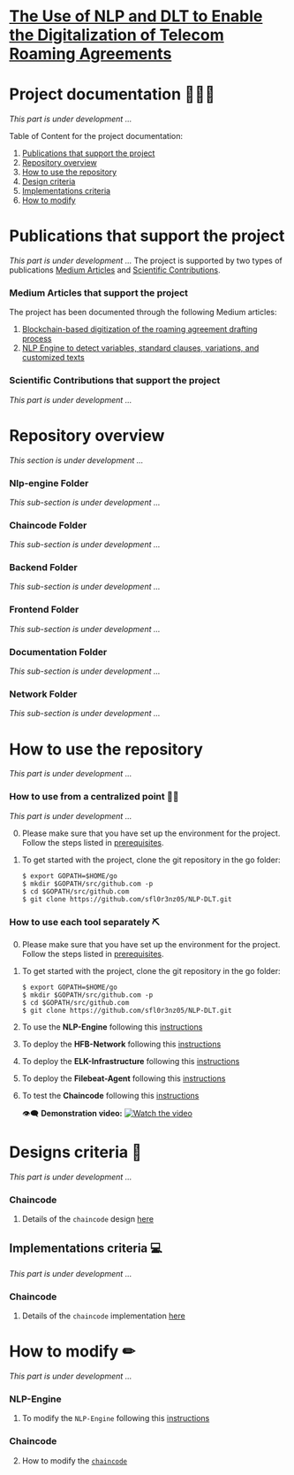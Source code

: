 # [The Use of NLP and DLT to Enable the Digitalization of Telecom Roaming Agreements](https://wiki.hyperledger.org/display/INTERN/Project+Plan%3A+The+Use+of+NLP+and+DLT+to+Enable+the+Digitalization+of+Telecom+Roaming+Agreements)

# Project documentation 📕📗📘

*This part is under development ...*

Table of Content for the project documentation:

1. [Publications that support the project](https://github.com/sfl0r3nz05/NLP-DLT/tree/sentencelvl#publications-that-support-the-project)
2. [Repository overview](https://github.com/sfl0r3nz05/nlp-dlt/tree/sentencelvl#repository-overview)
2. [How to use the repository](https://github.com/sfl0r3nz05/NLP-DLT/tree/sentencelvl#how-to-use-it)
3. [Design criteria](https://github.com/sfl0r3nz05/NLP-DLT/tree/sentencelvl#designs-criteria)
4. [Implementations criteria](https://github.com/sfl0r3nz05/NLP-DLT/tree/sentencelvl#implementations-criteria)
5. [How to modify](https://github.com/sfl0r3nz05/NLP-DLT/tree/sentencelvl#how-to-modify-)

# Publications that support the project

*This part is under development ...*
The project is supported by two types of publications [Medium Articles](https://github.com/sfl0r3nz05/NLP-DLT/tree/sentencelvl#medium-articles-that-support-the-project) and [Scientific Contributions](https://github.com/sfl0r3nz05/NLP-DLT/tree/sentencelvl#scientific-contributions-that-support-the-project).

### Medium Articles that support the project
The project has been documented through the following Medium articles:
1. [Blockchain-based digitization of the roaming agreement drafting process](https://medium.com/@sfl0r3nz05/blockchain-based-digitization-of-the-roaming-agreement-drafting-process-dec003923521)
2. [NLP Engine to detect variables, standard clauses, variations, and customized texts](https://medium.com/@sfl0r3nz05/nlp-engine-to-detect-variables-standard-clauses-variations-and-customized-texts-893ff9f903e5)

### Scientific Contributions that support the project

*This part is under development ...*

# Repository overview

*This section is under development ...*

### Nlp-engine Folder
*This sub-section is under development ...*
### Chaincode Folder
*This sub-section is under development ...*
### Backend Folder
*This sub-section is under development ...*
### Frontend Folder
*This sub-section is under development ...*
### Documentation Folder
*This sub-section is under development ...*
### Network Folder
*This sub-section is under development ...*

# How to use the repository

*This part is under development ...*

### How to use from a centralized point 🦾🦿

*This part is under development ...*

0. Please make sure that you have set up the environment for the project. Follow the steps listed in [prerequisites](https://github.com/sfl0r3nz05/NLP-DLT/blob/sentencelvl/documentation/prerequisites.md).

1. To get started with the project, clone the git repository in the go folder:

    ```
    $ export GOPATH=$HOME/go
    $ mkdir $GOPATH/src/github.com -p
    $ cd $GOPATH/src/github.com  
    $ git clone https://github.com/sfl0r3nz05/NLP-DLT.git
    ```

### How to use each tool separately ⛏

0. Please make sure that you have set up the environment for the project. Follow the steps listed in [prerequisites](https://github.com/sfl0r3nz05/NLP-DLT/blob/sentencelvl/documentation/prerequisites.md).

1. To get started with the project, clone the git repository in the go folder:

    ```
    $ export GOPATH=$HOME/go
    $ mkdir $GOPATH/src/github.com -p
    $ cd $GOPATH/src/github.com  
    $ git clone https://github.com/sfl0r3nz05/NLP-DLT.git
    ```

2. To use the **NLP-Engine** following this [instructions](https://github.com/sfl0r3nz05/NLP-DLT/blob/sentencelvl/documentation/nlp-engine-use.md)

3. To deploy the **HFB-Network** following this [instructions](https://github.com/sfl0r3nz05/NLP-DLT/blob/sentencelvl/documentation/hfb-network-use.md)

4. To deploy the **ELK-Infrastructure** following this [instructions](https://github.com/sfl0r3nz05/NLP-DLT/blob/sentencelvl/documentation/elk-network-use.md)

5. To deploy the **Filebeat-Agent** following this [instructions](https://github.com/sfl0r3nz05/NLP-DLT/blob/sentencelvl/documentation/filebeat-agent-use.md)

6. To test the **Chaincode** following this [instructions](https://github.com/sfl0r3nz05/NLP-DLT/blob/sentencelvl/documentation/chaincode-test.md)

    👁‍🗨 **Demonstration video:**
    [![Watch the video](https://github.com/sfl0r3nz05/NLP-DLT/blob/sentencelvl/documentation/images/Kibana.png)](https://youtu.be/KnRWKfw3oQM)

# Designs criteria 🎻
*This part is under development ...*

### Chaincode
1. Details of the `chaincode` design [here](https://github.com/sfl0r3nz05/NLP-DLT/blob/sentencelvl/documentation/chaincode-design.md)

## Implementations criteria 💻
*This part is under development ...*

### Chaincode
1. Details of the `chaincode` implementation [here](https://github.com/sfl0r3nz05/NLP-DLT/blob/sentencelvl/documentation/chaincode-implementation.md)

# How to modify ✏
*This part is under development ...*

### NLP-Engine
1. To modify the `NLP-Engine` following this [instructions](https://github.com/sfl0r3nz05/NLP-DLT/blob/sentencelvl/documentation/nlp-engine-edit.md)

### Chaincode
2. How to modify the [`chaincode`](https://github.com/sfl0r3nz05/NLP-DLT/blob/sentencelvl/documentation/chaincode-modification.md)